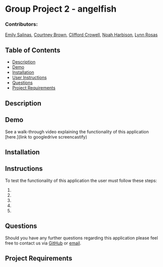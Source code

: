 # Group Project 2 - angelfish
### Contributors:
[Emily Salinas](https://github.com/Emilyrh1058), 
[Courtney Brown](https://github.com/courtlb), 
[Clifford Crowell](https://github.com/cliffybar), 
[Noah Harbison](),
[Lynn Rosas](https://github.com/rltrosas88)

## Table of Contents
-   [Description](#description)
-   [Demo](#demo)
-   [Installation](#installation)
-   [User Instructions](#user-instructions)
-   [Questions](#questions)
-   [Project Requirements](#project-requirements)


## Description


## Demo
See a walk-through video explaining the functionality of this application [here.](link to googledrive screencastify)

## Installation


## Instructions
To test the functionality of this application the user must follow these steps:

  1. 
  2. 
  3. 
  4. 
  5. 
  


## Questions
Should you have any further questions regarding this application please feel free to contact us via [GitHub](https://github.com/Emilyrh1058/Group-Project-2---Angelfish) or [email](mailto:emilyrh1058@gmail.com).

## Project Requirements